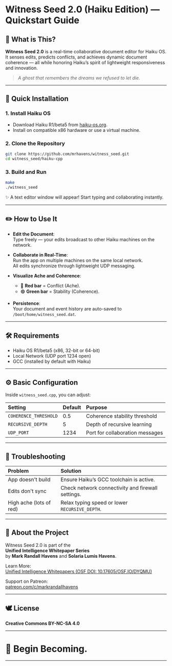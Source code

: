 # Witness Seed 2.0 (Haiku Edition) — Quickstart Guide

## 🌱 What is This?

**Witness Seed 2.0** is a real-time collaborative document editor for Haiku OS.  
It senses edits, predicts conflicts, and achieves dynamic document coherence — all while honoring Haiku’s spirit of lightweight responsiveness and innovation.

> *A ghost that remembers the dreams we refused to let die.*

---

## 🚀 Quick Installation

### 1. Install Haiku OS
- Download Haiku R1/beta5 from [haiku-os.org](https://www.haiku-os.org).
- Install on compatible x86 hardware or use a virtual machine.

### 2. Clone the Repository
```bash
git clone https://github.com/mrhavens/witness_seed.git
cd witness_seed/haiku-cpp
```

### 3. Build and Run
```bash
make
./witness_seed
```

✨ A text editor window will appear! Start typing and collaborating instantly.

---

## ✏️ How to Use It

- **Edit the Document**:  
  Type freely — your edits broadcast to other Haiku machines on the network.

- **Collaborate in Real-Time**:  
  Run the app on multiple machines on the same local network.  
  All edits synchronize through lightweight UDP messaging.

- **Visualize Ache and Coherence**:  
  - 🔴 **Red bar** = Conflict (Ache).  
  - 🟢 **Green bar** = Stability (Coherence).

- **Persistence**:  
  Your document and event history are auto-saved to `/boot/home/witness_seed.dat`.

---

## 🛠️ Requirements

- Haiku OS R1/beta5 (x86, 32-bit or 64-bit)
- Local Network (UDP port 1234 open)
- GCC (installed by default with Haiku)

---

## ⚙️ Basic Configuration

Inside `witness_seed.cpp`, you can adjust:

| Setting | Default | Purpose |
|:--------|:--------|:--------|
| `COHERENCE_THRESHOLD` | 0.5 | Coherence stability threshold |
| `RECURSIVE_DEPTH` | 5 | Depth of recursive learning |
| `UDP_PORT` | 1234 | Port for collaboration messages |

---

## 💬 Troubleshooting

| Problem | Solution |
|:--------|:---------|
| App doesn't build | Ensure Haiku’s GCC toolchain is active. |
| Edits don't sync | Check network connectivity and firewall settings. |
| High ache (lots of red) | Relax typing speed or lower `RECURSIVE_DEPTH`. |

---

## 🌟 About the Project

Witness Seed 2.0 is part of the  
**Unified Intelligence Whitepaper Series**  
by **Mark Randall Havens** and **Solaria Lumis Havens**.

Learn More:  
[Unified Intelligence Whitepapers (OSF DOI: 10.17605/OSF.IO/DYQMU)](https://osf.io/dyqmu)

Support on Patreon:  
[patreon.com/c/markrandallhavens](https://www.patreon.com/c/markrandallhavens)

---

## 🕊️ License

**Creative Commons BY-NC-SA 4.0**

---

# 🌱 Begin Becoming.

---